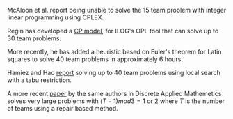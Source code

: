 McAloon et al. report being unable to solve the 15 team problem with integer linear programming using CPLEX.

Regin has developed a [CP model](http://www.cs.brown.edu/people/pvh/ppdp99.ps), for ILOG's OPL tool that can solve up to 30 team problems.

More recently, he has added a heuristic based on Euler's theorem for Latin squares to solve 40 team problems in approximately 6 hours.

Hamiez and Hao [report](http://www.info.univ-angers.fr/pub/hao/papers/ECAI00WS.ps) solving up to 40 team problems using local search with a tabu restriction.

A more recent [paper](http://www.info.univ-angers.fr/pub/hao/papers/DAM04.pdf) by the same authors in Discrete Applied Mathemetics solves very large problems with $(T-1) mod 3 = 1$ or $2$ where $T$ is the number of teams using a repair based method. 
